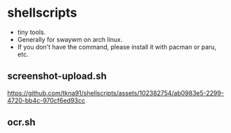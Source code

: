 # shellscripts
- tiny tools.
- Generally for swaywm on arch linux.
- If you don't have the command, please install it with pacman or paru, etc.

## screenshot-upload.sh

https://github.com/tkna91/shellscripts/assets/102382754/ab0983e5-2299-4720-bb4c-970cf6ed93cc

## ocr.sh
